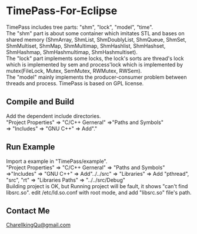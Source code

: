 TimePass-For-Eclipse
====================
TimePass includes tree parts: "shm", "lock", "model", "time".<br/>
The "shm" part is about some container which imitates STL and bases on shared memory (ShmArray, ShmList, ShmDoublyList, ShmQueue, ShmSet, ShmMultiset, ShmMap, ShmMultimap, ShmHashlist, ShmHashset, ShmHashmap, ShmHashmultimap, ShmHashmultiset).<br/>
The "lock" part implements some locks, the lock's sorts are thread's lock which is implemented by sem and process'lock which is implemented by mutex(FileLock, Mutex, SemMutex, RWMutex, RWSem).<br/>
The "model" mainly implements the producer-consumer problem between threads and process.
TimePass is based on GPL license.<br/>

Compile and Build
--------------------
Add the dependent include directories.<br/>
"Project Properties" => "C/C++ Gerneral" =>"Paths and Symbols"<br/>
=> "Includes" => "GNU C++" => Add"."<br/>
    
Run Example
--------------------
Import a example in "TimePass/example".<br/>
"Project Properties" => "C/C++ Gerneral" => "Paths and Symbols" =>"Includes" => "GNU C++" => Add"../../src" => "Libraries" => Add "pthread", "src", "rt" => "Libraries Paths" => "../../src/Debug"<br/>
Building project is OK, but Running project will be fault, it shows "can't find libsrc.so". edit /etc/ld.so.conf with root mode, and add "libsrc.so" file's path.<br/>
    
Contact Me
-------------------
CharellkingQu@gmail.com
  

